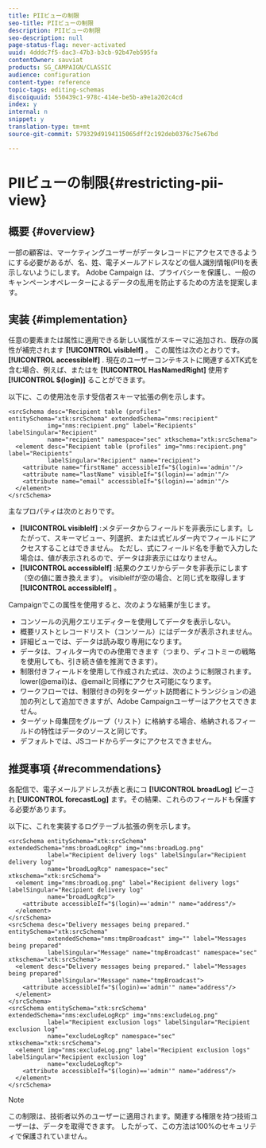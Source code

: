```yaml
---
title: PIIビューの制限
seo-title: PIIビューの制限
description: PIIビューの制限
seo-description: null
page-status-flag: never-activated
uuid: 4dddc7f5-dac3-47b3-b3cb-92b47eb595fa
contentOwner: sauviat
products: SG_CAMPAIGN/CLASSIC
audience: configuration
content-type: reference
topic-tags: editing-schemas
discoiquuid: 550439c1-978c-414e-be5b-a9e1a202c4cd
index: y
internal: n
snippet: y
translation-type: tm+mt
source-git-commit: 579329d9194115065dff2c192deb0376c75e67bd

---
```



# PIIビューの制限{#restricting-pii-view}

## 概要 {#overview}

一部の顧客は、マーケティングユーザーがデータレコードにアクセスできるようにする必要があるが、名、姓、電子メールアドレスなどの個人識別情報(PII)を表示しないようにします。 Adobe Campaign は、プライバシーを保護し、一般のキャンペーンオペレーターによるデータの乱用を防止するための方法を提案します。

## 実装 {#implementation}

任意の要素または属性に適用できる新しい属性がスキーマに追加され、既存の属性が補完されます **[!UICONTROL visibleIf]** 。 この属性は次のとおりです。 **[!UICONTROL accessibleIf]** . 現在のユーザーコンテキストに関連するXTK式を含む場合、例えば、またはを **[!UICONTROL HasNamedRight]** 使用す **[!UICONTROL $(login)]** ることができます。

以下に、この使用法を示す受信者スキーマ拡張の例を示します。

```
<srcSchema desc="Recipient table (profiles" entitySchema="xtk:srcSchema" extendedSchema="nms:recipient"
           img="nms:recipient.png" label="Recipients" labelSingular="Recipient"
           name="recipient" namespace="sec" xtkschema="xtk:srcSchema">
  <element desc="Recipient table (profiles" img="nms:recipient.png" label="Recipients"
           labelSingular="Recipient" name="recipient">
    <attribute name="firstName" accessibleIf="$(login)=='admin'"/>
    <attribute name="lastName" visibleIf="$(login)=='admin'"/>
    <attribute name="email" accessibleIf="$(login)=='admin'"/>
  </element>
</srcSchema>
```

主なプロパティは次のとおりです。

* **[!UICONTROL visibleIf]** :メタデータからフィールドを非表示にします。したがって、スキーマビュー、列選択、または式ビルダー内でフィールドにアクセスすることはできません。 ただし、式にフィールド名を手動で入力した場合は、値が表示されるので、データは非表示にはなりません。
* **[!UICONTROL accessibleIf]** :結果のクエリからデータを非表示にします（空の値に置き換えます）。 visibleIfが空の場合、と同じ式を取得します **[!UICONTROL accessibleIf]** 。

Campaignでこの属性を使用すると、次のような結果が生じます。

* コンソールの汎用クエリエディターを使用してデータを表示しない。
* 概要リストとレコードリスト（コンソール）にはデータが表示されません。
* 詳細ビューでは、データは読み取り専用になります。
* データは、フィルター内でのみ使用できます（つまり、ディコトミーの戦略を使用しても、引き続き値を推測できます）。
* 制限付きフィールドを使用して作成された式は、次のように制限されます。lower(@email)は、@emailと同様にアクセス可能になります。
* ワークフローでは、制限付きの列をターゲット訪問者にトランジションの追加の列として追加できますが、Adobe Campaignユーザーはアクセスできません。
* ターゲット母集団をグループ（リスト）に格納する場合、格納されるフィールドの特性はデータのソースと同じです。
* デフォルトでは、JSコードからデータにアクセスできません。

## 推奨事項 {#recommendations}

各配信で、電子メールアドレスが表と表にコ **[!UICONTROL broadLog]** ピーされ **[!UICONTROL forecastLog]** ます。その結果、これらのフィールドも保護する必要があります。

以下に、これを実装するログテーブル拡張の例を示します。

```
<srcSchema entitySchema="xtk:srcSchema" extendedSchema="nms:broadLogRcp" img="nms:broadLog.png"
           label="Recipient delivery logs" labelSingular="Recipient delivery log"
           name="broadLogRcp" namespace="sec" xtkschema="xtk:srcSchema">
  <element img="nms:broadLog.png" label="Recipient delivery logs" labelSingular="Recipient delivery log"
           name="broadLogRcp">
    <attribute accessibleIf="$(login)=='admin'" name="address"/>
  </element>
</srcSchema>
<srcSchema desc="Delivery messages being prepared." entitySchema="xtk:srcSchema"
           extendedSchema="nms:tmpBroadcast" img="" label="Messages being prepared"
           labelSingular="Message" name="tmpBroadcast" namespace="sec" xtkschema="xtk:srcSchema">
  <element desc="Delivery messages being prepared." label="Messages being prepared"
           labelSingular="Message" name="tmpBroadcast">
    <attribute accessibleIf="$(login)=='admin'" name="address"/>
  </element>
</srcSchema>
<srcSchema entitySchema="xtk:srcSchema" extendedSchema="nms:excludeLogRcp" img="nms:excludeLog.png"
           label="Recipient exclusion logs" labelSingular="Recipient exclusion log"
           name="excludeLogRcp" namespace="sec" xtkschema="xtk:srcSchema">
  <element img="nms:excludeLog.png" label="Recipient exclusion logs" labelSingular="Recipient exclusion log"
           name="excludeLogRcp">
    <attribute accessibleIf="$(login)=='admin'" name="address"/>
  </element>
</srcSchema>
```

>[!NOTE]
>
>この制限は、技術者以外のユーザーに適用されます。関連する権限を持つ技術ユーザーは、データを取得できます。 したがって、この方法は100%のセキュリティで保護されていません。

